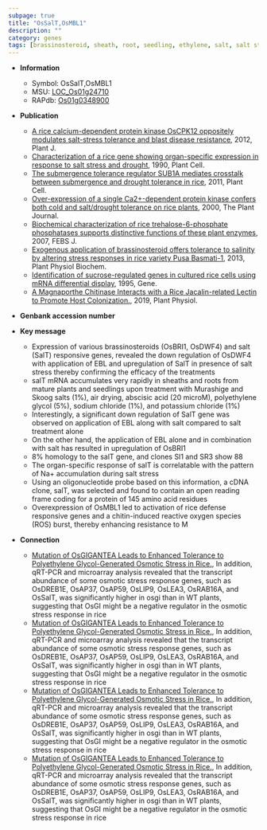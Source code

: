 ```yaml
---
subpage: true
title: "OsSalT,OsMBL1"
description: ""
category: genes
tags: [brassinosteroid, sheath, root, seedling, ethylene, salt, salt stress, potassium, resistance, defense, reactive oxygen species]
---
```


* **Information**  
    + Symbol: OsSalT,OsMBL1  
    + MSU: [LOC_Os01g24710](http://rice.plantbiology.msu.edu/cgi-bin/ORF_infopage.cgi?orf=LOC_Os01g24710)  
    + RAPdb: [Os01g0348900](http://rapdb.dna.affrc.go.jp/viewer/gbrowse_details/irgsp1?name=Os01g0348900)  

* **Publication**  
    + [A rice calcium-dependent protein kinase OsCPK12 oppositely modulates salt-stress tolerance and blast disease resistance](http://www.ncbi.nlm.nih.gov/pubmed?term=A+rice+calcium-dependent+protein+kinase+OsCPK12+oppositely+modulates+salt-stress+tolerance+and+blast+disease+resistance%5BTitle%5D), 2012, Plant J.
    + [Characterization of a rice gene showing organ-specific expression in response to salt stress and drought](http://www.ncbi.nlm.nih.gov/pubmed?term=Characterization+of+a+rice+gene+showing+organ-specific+expression+in+response+to+salt+stress+and+drought%5BTitle%5D), 1990, Plant Cell.
    + [The submergence tolerance regulator SUB1A mediates crosstalk between submergence and drought tolerance in rice](http://www.ncbi.nlm.nih.gov/pubmed?term=The+submergence+tolerance+regulator+SUB1A+mediates+crosstalk+between+submergence+and+drought+tolerance+in+rice%5BTitle%5D), 2011, Plant Cell.
    + [Over-expression of a single Ca2+-dependent protein kinase confers both cold and salt/drought tolerance on rice plants](http://www.ncbi.nlm.nih.gov/pubmed?term=Over-expression+of+a+single+Ca2+-dependent+protein+kinase+confers+both+cold+and+salt/drought+tolerance+on+rice+plants%5BTitle%5D), 2000, The Plant Journal.
    + [Biochemical characterization of rice trehalose-6-phosphate phosphatases supports distinctive functions of these plant enzymes](http://www.ncbi.nlm.nih.gov/pubmed?term=Biochemical+characterization+of+rice+trehalose-6-phosphate+phosphatases+supports+distinctive+functions+of+these+plant+enzymes%5BTitle%5D), 2007, FEBS J.
    + [Exogenous application of brassinosteroid offers tolerance to salinity by altering stress responses in rice variety Pusa Basmati-1](http://www.ncbi.nlm.nih.gov/pubmed?term=Exogenous+application+of+brassinosteroid+offers+tolerance+to+salinity+by+altering+stress+responses+in+rice+variety+Pusa+Basmati-1%5BTitle%5D), 2013, Plant Physiol Biochem.
    + [Identification of sucrose-regulated genes in cultured rice cells using mRNA differential display](http://www.ncbi.nlm.nih.gov/pubmed?term=Identification+of+sucrose-regulated+genes+in+cultured+rice+cells+using+mRNA+differential+display%5BTitle%5D), 1995, Gene.
    + [A Magnaporthe Chitinase Interacts with a Rice Jacalin-related Lectin to Promote Host Colonization.](http://www.ncbi.nlm.nih.gov/pubmed?term=A+Magnaporthe+Chitinase+Interacts+with+a+Rice+Jacalin-related+Lectin+to+Promote+Host+Colonization.%5BTitle%5D), 2019, Plant Physiol.

* **Genbank accession number**  

* **Key message**  
    + Expression of various brassinosteroids (OsBRI1, OsDWF4) and salt (SalT) responsive genes, revealed the down regulation of OsDWF4 with application of EBL and upregulation of SalT in presence of salt stress thereby confirming the efficacy of the treatments
    + salT mRNA accumulates very rapidly in sheaths and roots from mature plants and seedlings upon treatment with Murashige and Skoog salts (1%), air drying, abscisic acid (20 microM), polyethylene glycol (5%), sodium chloride (1%), and potassium chloride (1%)
    + Interestingly, a significant down regulation of SalT gene was observed on application of EBL along with salt compared to salt treatment alone
    + On the other hand, the application of EBL alone and in combination with salt has resulted in upregulation of OsBRI1
    + 8% homology to the salT gene, and clones SI1 and SR3 show 88
    + The organ-specific response of salT is correlatable with the pattern of Na+ accumulation during salt stress
    + Using an oligonucleotide probe based on this information, a cDNA clone, salT, was selected and found to contain an open reading frame coding for a protein of 145 amino acid residues
    + Overexpression of OsMBL1 led to activation of rice defense responsive genes and a chitin-induced reactive oxygen species (ROS) burst, thereby enhancing resistance to M

* **Connection**  
    + [Mutation of OsGIGANTEA Leads to Enhanced Tolerance to Polyethylene Glycol-Generated Osmotic Stress in Rice.](http://www.ncbi.nlm.nih.gov/pubmed?term=Mutation+of+OsGIGANTEA+Leads+to+Enhanced+Tolerance+to+Polyethylene+Glycol-Generated+Osmotic+Stress+in+Rice.%5BTitle%5D), In addition, qRT-PCR and microarray analysis revealed that the transcript abundance of some osmotic stress response genes, such as OsDREB1E, OsAP37, OsAP59, OsLIP9, OsLEA3, OsRAB16A, and OsSalT, was significantly higher in osgi than in WT plants, suggesting that OsGI might be a negative regulator in the osmotic stress response in rice
    + [Mutation of OsGIGANTEA Leads to Enhanced Tolerance to Polyethylene Glycol-Generated Osmotic Stress in Rice.](http://www.ncbi.nlm.nih.gov/pubmed?term=Mutation+of+OsGIGANTEA+Leads+to+Enhanced+Tolerance+to+Polyethylene+Glycol-Generated+Osmotic+Stress+in+Rice.%5BTitle%5D), In addition, qRT-PCR and microarray analysis revealed that the transcript abundance of some osmotic stress response genes, such as OsDREB1E, OsAP37, OsAP59, OsLIP9, OsLEA3, OsRAB16A, and OsSalT, was significantly higher in osgi than in WT plants, suggesting that OsGI might be a negative regulator in the osmotic stress response in rice
    + [Mutation of OsGIGANTEA Leads to Enhanced Tolerance to Polyethylene Glycol-Generated Osmotic Stress in Rice.](http://www.ncbi.nlm.nih.gov/pubmed?term=Mutation+of+OsGIGANTEA+Leads+to+Enhanced+Tolerance+to+Polyethylene+Glycol-Generated+Osmotic+Stress+in+Rice.%5BTitle%5D), In addition, qRT-PCR and microarray analysis revealed that the transcript abundance of some osmotic stress response genes, such as OsDREB1E, OsAP37, OsAP59, OsLIP9, OsLEA3, OsRAB16A, and OsSalT, was significantly higher in osgi than in WT plants, suggesting that OsGI might be a negative regulator in the osmotic stress response in rice
    + [Mutation of OsGIGANTEA Leads to Enhanced Tolerance to Polyethylene Glycol-Generated Osmotic Stress in Rice.](http://www.ncbi.nlm.nih.gov/pubmed?term=Mutation+of+OsGIGANTEA+Leads+to+Enhanced+Tolerance+to+Polyethylene+Glycol-Generated+Osmotic+Stress+in+Rice.%5BTitle%5D), In addition, qRT-PCR and microarray analysis revealed that the transcript abundance of some osmotic stress response genes, such as OsDREB1E, OsAP37, OsAP59, OsLIP9, OsLEA3, OsRAB16A, and OsSalT, was significantly higher in osgi than in WT plants, suggesting that OsGI might be a negative regulator in the osmotic stress response in rice



